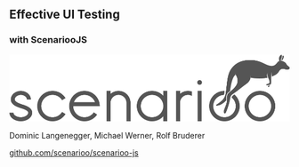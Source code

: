 ## Effective UI Testing

### <span class="noUppercase">with ScenariooJS</span>

![Scenarioo Open Source Community](images/scenarioo.png)

Dominic Langenegger, Michael Werner, Rolf Bruderer

[github.com/scenarioo/scenarioo-js](https://github.com/scenarioo/scenarioo-js)
